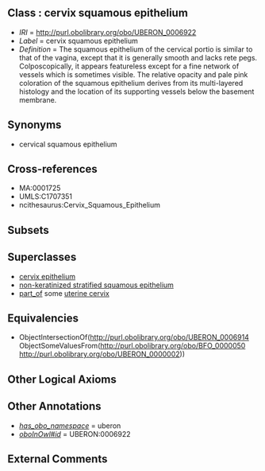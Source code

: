 
## Class : cervix squamous epithelium

 * *IRI* = http://purl.obolibrary.org/obo/UBERON_0006922
 * *Label* = cervix squamous epithelium
 * *Definition* = The squamous epithelium of the cervical portio is similar to that of the vagina, except that it is generally smooth and lacks rete pegs. Colposcopically, it appears featureless except for a fine network of vessels which is sometimes visible. The relative opacity and pale pink coloration of the squamous epithelium derives from its multi-layered histology and the location of its supporting vessels below the basement membrane.

## Synonyms

 * cervical squamous epithelium

## Cross-references

 * MA:0001725
 * UMLS:C1707351
 * ncithesaurus:Cervix_Squamous_Epithelium

## Subsets


## Superclasses

 * [cervix epithelium](../../UBERON/01/UBERON_0004801.md)
 * [non-keratinized stratified squamous epithelium](../../UBERON/04/UBERON_0010304.md)
 * [part_of](../../BFO/50/BFO_0000050.md) some [uterine cervix](../../UBERON/02/UBERON_0000002.md)

## Equivalencies

 * ObjectIntersectionOf(<http://purl.obolibrary.org/obo/UBERON_0006914> ObjectSomeValuesFrom(<http://purl.obolibrary.org/obo/BFO_0000050> <http://purl.obolibrary.org/obo/UBERON_0000002>))

## Other Logical Axioms


## Other Annotations

 * *[has_obo_namespace](../../ce/oboInOwl#hasOBONamespace.md)* = uberon
 * *[oboInOwl#id](../../id/oboInOwl#id.md)* = UBERON:0006922

## External Comments

